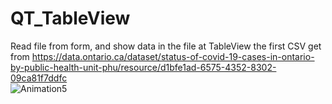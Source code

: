 # QT_TableView
Read file from form, and show data in the file at TableView
the first CSV get from https://data.ontario.ca/dataset/status-of-covid-19-cases-in-ontario-by-public-health-unit-phu/resource/d1bfe1ad-6575-4352-8302-09ca81f7ddfc   
![Animation5](https://user-images.githubusercontent.com/45007263/153691118-abe39245-f80d-4682-95db-bfb0617351a6.gif)

